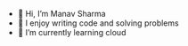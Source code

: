 - 👋 Hi, I’m Manav Sharma
- 👀 I enjoy writing code and solving problems
- 🌱 I’m currently learning cloud

<!---
manavsharmas/manavsharmas is a ✨ special ✨ repository because its `README.md` (this file) appears on your GitHub profile.
You can click the Preview link to take a look at your changes.
--->
